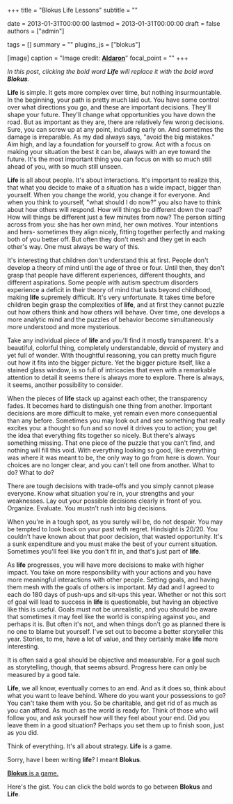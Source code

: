 +++
title = "Blokus Life Lessons"
subtitle = ""

date = 2013-01-31T00:00:00
lastmod = 2013-01-31T00:00:00
draft = false
authors = ["admin"]

tags = []
summary = ""
plugins_js = ["blokus"]

[image]
  caption = "Image credit: [**Aldaron**](https://commons.wikimedia.org/wiki/File:BlockusFinalBoardCloseUp.jpg)"
  focal_point = ""
+++

<i>In this post, clicking the bold word **<span class="blokus">Life</span>** will replace it with the bold word **<span class="blokus">Blokus</span>**.</i>

**<span class="blokus">Life</span>** is simple. It gets more complex over time, but nothing insurmountable. In the beginning, your path is pretty much laid out. You have some control over what directions you go, and these are important decisions. They'll shape your future. They'll change what opportunities you have down the road. But as important as they are, there are relatively few wrong decisions. Sure, you can screw up at any point, including early on. And sometimes the damage is irreparable. As my dad always says, "avoid the big mistakes." Aim high, and lay a foundation for yourself to grow. Act with a focus on making your situation the best it can be, always with an eye toward the future. It's the most important thing you can focus on with so much still ahead of you, with so much still unseen.

**<span class="blokus">Life</span>** is all about people. It's about interactions. It's important to realize this, that what you decide to make of a situation has a wide impact, bigger than yourself. When you change the world, you change it for everyone. And when you think to yourself, "what should I do now?" you also have to think about how others will respond. How will things be different down the road? How will things be different just a few minutes from now? The person sitting across from you: she has her own mind, her own motives. Your intentions and hers- sometimes they align nicely, fitting together perfectly and making both of you better off. But often they don't mesh and they get in each other's way. One must always be wary of this.

It's interesting that children don't understand this at first. People don't develop a theory of mind until the age of three or four. Until then, they don't grasp that people have different experiences, different thoughts, and different aspirations. Some people with autism spectrum disorders experience a deficit in their theory of mind that lasts beyond childhood, making **<span class="blokus">life</span>** supremely difficult. It's very unfortunate. It takes time before children begin grasp the complexities of **<span class="blokus">life</span>**, and at first they cannot puzzle out how others think and how others will behave. Over time, one develops a more analytic mind and the puzzles of behavior become simultaneously more understood and more mysterious.

Take any individual piece of **<span class="blokus">life</span>** and you'll find it mostly transparent. It's a beautiful, colorful thing, completely understandable, devoid of mystery and yet full of wonder. With thoughtful reasoning, you can pretty much figure out how it fits into the bigger picture. Yet the bigger picture itself, like a stained glass window, is so full of intricacies that even with a remarkable attention to detail it seems there is always more to explore. There is always, it seems, another possibility to consider.

When the pieces of **<span class="blokus">life</span>** stack up against each other, the transparency fades. It becomes hard to distinguish one thing from another. Important decisions are more difficult to make, yet remain even more consequential than any before. Sometimes you may look out and see something that really excites you: a thought so fun and so novel it drives you to action; you get the idea that everything fits together so nicely. But there's always something missing. That one piece of the puzzle that you can't find, and nothing will fill this void. With everything looking so good, like everything was where it was meant to be, the only way to go from here is down. Your choices are no longer clear, and you can't tell one from another. What to do? What to do?

There are tough decisions with trade-offs and you simply cannot please everyone. Know what situation you're in, your strengths and your weaknesses. Lay out your possible decisions clearly in front of you. Organize. Evaluate. You mustn't rush into big decisions.

When you're in a tough spot, as you surely will be, do not despair. You may be tempted to look back on your past with regret. Hindsight is 20/20. You couldn't have known about that poor decision, that wasted opportunity. It's a sunk expenditure and you must make the best of your current situation. Sometimes you'll feel like you don't fit in, and that's just part of **<span class="blokus">life</span>**.

As **<span class="blokus">life</span>** progresses, you will have more decisions to make with higher impact. You take on more responsibility with your actions and you have more meaningful interactions with other people. Setting goals, and having them mesh with the goals of others is important. My dad and I agreed to each do 180 days of push-ups and sit-ups this year. Whether or not this sort of goal will lead to success in **<span class="blokus">life</span>** is questionable, but having an objective like this is useful. Goals must not be unrealistic, and you should be aware that sometimes it may feel like the world is conspiring against you, and perhaps it is. But often it's not, and when things don't go as planned there is no one to blame but yourself. I've set out to become a better storyteller this year. Stories, to me, have a lot of value, and they certainly make **<span class="blokus">life</span>** more interesting.

It is often said a goal should be objective and measurable. For a goal such as storytelling, though, that seems absurd. Progress here can only be measured by a good tale.

**<span class="blokus">Life</span>**, we all know, eventually comes to an end. And as it does so, think about what you want to leave behind. Where do you want your possessions to go? You can't take them with you. So be charitable, and get rid of as much as you can afford. As much as the world is ready for. Think of those who will follow you, and ask yourself how will they feel about your end. Did you leave them in a good situation? Perhaps you set them up to finish soon, just as you did.

Think of everything. It's all about strategy. **<span class="blokus">Life</span>** is a game.

Sorry, have I been writing **<span class="blokus">life</span>**? I meant **<span class="blokus">Blokus</span>**.

[**<span class="blokus">Blokus</span>** is a game.](http://en.wikipedia.org/wiki/Blokus)

Here's the gist. You can click the bold words to go between **<span class="blokus">Blokus</span>** and **<span class="blokus">Life</span>**.
<script src="https://gist.github.com/dbieber/4693513.js"></script>
